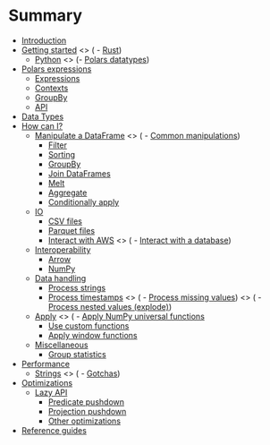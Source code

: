 # Summary

- [Introduction](introduction.md)
- [Getting started](quickstart/intro.md)
  \<> (    - [Rust](quickstart/rust.md))
  - [Python](quickstart/python.md)
    \<> (- [Polars datatypes](datatypes.md))
- [Polars expressions](dsl/intro.md)
  - [Expressions](dsl/intro.md)
  - [Contexts](dsl/contexts.md)
  - [GroupBy](dsl/groupby.md)
  - [API](dsl/api.md)
- [Data Types](datatypes.md)
- [How can I?](howcani/intro.md)
  - [Manipulate a DataFrame](howcani/df/intro.md)
    \<> (        - [Common manipulations](howcani/df/common-manipulations.md))
    - [Filter](howcani/df/filter.md)
    - [Sorting](howcani/df/sorting.md)
    - [GroupBy](howcani/df/groupby.md)
    - [Join DataFrames](howcani/df/join.md)
    - [Melt](howcani/df/melt.md)
    - [Aggregate](howcani/df/aggregate.md)
    - [Conditionally apply](howcani/df/conditionally-apply.md)
  - [IO](howcani/io/intro.md)
    - [CSV files](howcani/io/csv.md)
    - [Parquet files](howcani/io/parquet.md)
    - [Interact with AWS](howcani/io/aws.md)
      \<> (        - [Interact with a database](howcani/io/database.md))
  - [Interoperability](howcani/interop/intro.md)
    - [Arrow](howcani/interop/arrow.md)
    - [NumPy](howcani/interop/numpy.md)
  - [Data handling](howcani/data/intro.md)
    - [Process strings](howcani/data/strings.md)
    - [Process timestamps](howcani/data/timestamps.md)
      \<> (        - [Process missing values](howcani/missing.md))
      \<> (        - [Process nested values (explode)](howcani/explode.md))
  - [Apply](howcani/apply/intro.md)
    \<> (        - [Apply NumPy universal functions](howcani/apply/numpy-ufuncs.md)
    - [Use custom functions](howcani/apply/udfs.md)
    - [Apply window functions](howcani/apply/window-functions.md)
  - [Miscellaneous](howcani/misc/intro.md)
    - [Group statistics](howcani/misc/group-statistics.md)
- [Performance](performance/intro.md)
  - [Strings](performance/strings.md)
    \<> (    - [Gotchas](performance/gotchas.md))
- [Optimizations](optimizations/intro.md)
  - [Lazy API](optimizations/lazy/intro.md)
    - [Predicate pushdown](optimizations/lazy/predicate-pushdown.md)
    - [Projection pushdown](optimizations/lazy/projection-pushdown.md)
    - [Other optimizations](optimizations/lazy/other-optimizations.md)
- [Reference guides](references.md)
